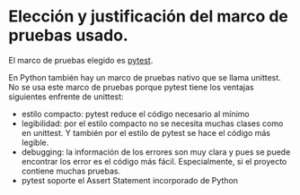 # Elección y justificación del marco de pruebas usado.

El marco de pruebas elegido es [pytest](https://docs.pytest.org/en/stable/).

En Python también hay un marco de pruebas nativo que se llama unittest. No se usa este marco de pruebas porque pytest tiene los ventajas siguientes enfrente de unittest:

- estilo compacto: pytest reduce el código necesario al mínimo
- legibilidad: por el estilo compacto no se necesita muchas clases como en unittest. Y también por el estilo de pytest se hace el código más legible. 
- debugging: la información de los errores son muy clara y pues se puede encontrar los error es el código más fácil. Especialmente, si el proyecto contiene muchas pruebas.
- pytest soporte el Assert Statement incorporado de Python


